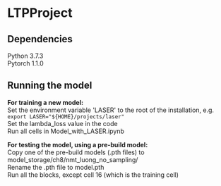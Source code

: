 # LTPProject

## Dependencies
Python 3.7.3  
Pytorch 1.1.0


## Running the model

**For training a new model:**  
Set the environment variable 'LASER' to the root of the installation, e.g. `export LASER="${HOME}/projects/laser" `  
Set the lambda_loss value in the code  
Run all cells in Model_with_LASER.ipynb  
  
  
**For testing the model, using a pre-build model:**  
Copy one of the pre-build models (.pth files) to model_storage/ch8/nmt_luong_no_sampling/  
Rename the .pth file to model.pth  
Run all the blocks, except cell 16 (which is the training cell)
